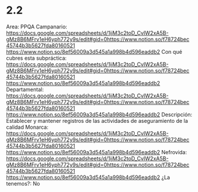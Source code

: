 # 2.2

Area: PPQA
Campanario: https://docs.google.com/spreadsheets/d/1ijM3c2toD_CvIW2xA5B-gMz8B6MFrv1eH6yph772y9s/edit#gid=0https://www.notion.so/f78724bec45744b3b5627fda80160521 
https://www.notion.so/8ef56009a3d545a1a998b4d596eaddb2 
Con qué cubres esta subpráctica: https://docs.google.com/spreadsheets/d/1ijM3c2toD_CvIW2xA5B-gMz8B6MFrv1eH6yph772y9s/edit#gid=0https://www.notion.so/f78724bec45744b3b5627fda80160521 
https://www.notion.so/8ef56009a3d545a1a998b4d596eaddb2 
Departamental: https://docs.google.com/spreadsheets/d/1ijM3c2toD_CvIW2xA5B-gMz8B6MFrv1eH6yph772y9s/edit#gid=0https://www.notion.so/f78724bec45744b3b5627fda80160521 
https://www.notion.so/8ef56009a3d545a1a998b4d596eaddb2 
Descripción: Establecer y mantener registros de las actividades de aseguramiento de la calidad
Monarca: https://docs.google.com/spreadsheets/d/1ijM3c2toD_CvIW2xA5B-gMz8B6MFrv1eH6yph772y9s/edit#gid=0https://www.notion.so/f78724bec45744b3b5627fda80160521 
https://www.notion.so/8ef56009a3d545a1a998b4d596eaddb2 
Nefrovida: https://docs.google.com/spreadsheets/d/1ijM3c2toD_CvIW2xA5B-gMz8B6MFrv1eH6yph772y9s/edit#gid=0https://www.notion.so/f78724bec45744b3b5627fda80160521 
https://www.notion.so/8ef56009a3d545a1a998b4d596eaddb2 
¿La tenemos?: No